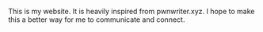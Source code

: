 This is my website. It is heavily inspired from pwnwriter.xyz. I hope to make this a better way for me to communicate and connect.
